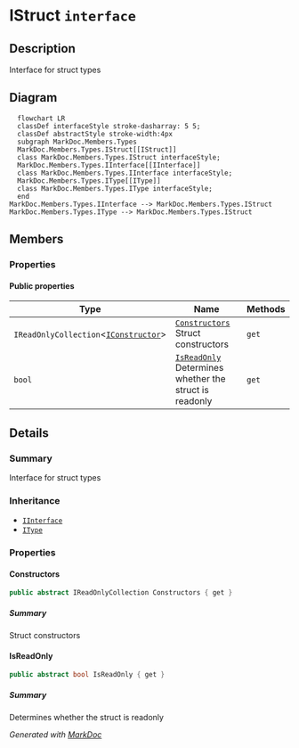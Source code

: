 # IStruct `interface`

## Description
Interface for struct types

## Diagram
```mermaid
  flowchart LR
  classDef interfaceStyle stroke-dasharray: 5 5;
  classDef abstractStyle stroke-width:4px
  subgraph MarkDoc.Members.Types
  MarkDoc.Members.Types.IStruct[[IStruct]]
  class MarkDoc.Members.Types.IStruct interfaceStyle;
  MarkDoc.Members.Types.IInterface[[IInterface]]
  class MarkDoc.Members.Types.IInterface interfaceStyle;
  MarkDoc.Members.Types.IType[[IType]]
  class MarkDoc.Members.Types.IType interfaceStyle;
  end
MarkDoc.Members.Types.IInterface --> MarkDoc.Members.Types.IStruct
MarkDoc.Members.Types.IType --> MarkDoc.Members.Types.IStruct
```

## Members
### Properties
#### Public  properties
| Type | Name | Methods |
| --- | --- | --- |
| `IReadOnlyCollection`&lt;[`IConstructor`](./markdocmembersmembers-IConstructor)&gt; | [`Constructors`](markdocmemberstypes-IStruct#constructors)<br>Struct constructors | `get` |
| `bool` | [`IsReadOnly`](markdocmemberstypes-IStruct#isreadonly)<br>Determines whether the struct is readonly | `get` |

## Details
### Summary
Interface for struct types

### Inheritance
 - [
`IInterface`
](./markdocmemberstypes-IInterface)
 - [
`IType`
](./markdocmemberstypes-IType)

### Properties
#### Constructors
```csharp
public abstract IReadOnlyCollection Constructors { get }
```
##### Summary
Struct constructors

#### IsReadOnly
```csharp
public abstract bool IsReadOnly { get }
```
##### Summary
Determines whether the struct is readonly

*Generated with* [*MarkDoc*](https://github.com/hailstorm75/MarkDoc.Core)
